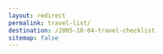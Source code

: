 ```yaml
---
layout: redirect
permalink: travel-list/
destination: /2005-10-04-travel-checklist
sitemap: false
---
```

